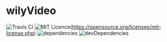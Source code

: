 # wilyVideo
![Travis CI](https://travis-ci.org/wilywallabies/wilyVideo.svg?branch=dev)
![MIT Licence](https://badges.frapsoft.com/os/mit/mit.svg?v=103)(https://opensource.org/licenses/mit-license.php)
![dependencies](https://david-dm.org/wilywallabies/wilyVideo.svg)
![devDependencies](https://david-dm.org/wilywallabies/wilyVideo#info=devDependencies)
